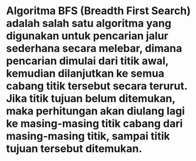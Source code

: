 # Algoritma BFS (Breadth First Search) adalah salah satu algoritma yang digunakan untuk pencarian jalur sederhana secara melebar, dimana pencarian dimulai dari titik awal, kemudian dilanjutkan ke semua cabang titik tersebut secara terurut. Jika titik tujuan belum ditemukan, maka perhitungan akan diulang lagi ke masing-masing titik cabang dari masing-masing titik, sampai titik tujuan tersebut ditemukan.